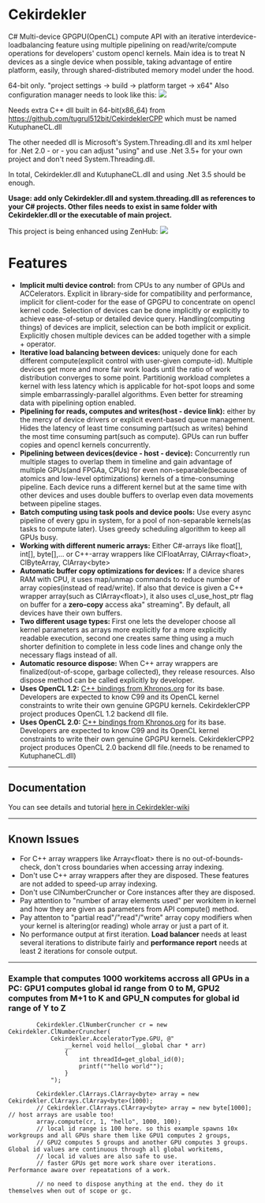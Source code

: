 # Cekirdekler
C# Multi-device GPGPU(OpenCL) compute API with an iterative interdevice-loadbalancing feature using multiple pipelining on read/write/compute operations for developers' custom opencl kernels. Main idea is to treat N devices as a single device when possible, taking advantage of entire platform, easily, through shared-distributed memory model under the hood.

64-bit only. "project settings -> build -> platform target -> x64"
Also configuration manager needs to look like this:
<img src="https://github.com/tugrul512bit/Cekirdekler/blob/master/opencl64.png">

Needs extra C++ dll built in 64-bit(x86_64) from https://github.com/tugrul512bit/CekirdeklerCPP which must be named KutuphaneCL.dll


The other needed dll is Microsoft's System.Threading.dll and its xml helper for .Net 2.0 - or - you can adjust "using" and use .Net 3.5+ for your own project and don't need System.Threading.dll.

In total, Cekirdekler.dll and KutuphaneCL.dll and using .Net 3.5 should be enough.

<b>Usage: add only Cekirdekler.dll and system.threading.dll as references to your C# projects. Other files needs to exist in same folder with Cekirdekler.dll or the executable of main project.</b>


This project is being enhanced using ZenHub: <a href="https://zenhub.com"><img src="https://raw.githubusercontent.com/ZenHubIO/support/master/zenhub-badge.png"></a>

<h1>Features</h1>
<ul>
<li><b>Implicit multi device control:</b> from CPUs to any number of GPUs and ACCelerators. Explicit in library-side for compatibility and performance, implicit for client-coder for the ease of GPGPU to concentrate on opencl kernel code. Selection of devices can be done implicitly or explicitly to achieve ease-of-setup or detailed device query. Handling(computing things) of devices are implicit, selection can be both implicit or explicit. Explicitly chosen multiple devices can be added together with a simple + operator. </li>
<li><b>Iterative load balancing between devices:</b> uniquely done for each different compute(explicit control with user-given compute-id). Multiple devices get more and more fair work loads until the ratio of work distribution converges to some point. Partitionig workload completes a kernel with less latency which is applicable for hot-spot loops and some simple embarrassingly-parallel algorithms. Even better for streaming data with pipelining option enabled.</li>
<li><b>Pipelining for reads, computes and writes(host - device link):</b> either by the mercy of device drivers or explicit event-based queue management. Hides the latency of least time consuming part(such as writes) behind the most time consuming part(such as compute). GPUs can run buffer copies and opencl kernels concurrently.</li>
<li><b>Pipelining between devices(device - host - device):</b> Concurrently run multiple stages to overlap them in timeline and gain advantage of multiple GPUs(and FPGAa, CPUs) for even non-separable(because of atomics and low-level optimizations) kernels of a time-consuming pipeline. Each device runs a different kernel but at the same time with other devices and uses double buffers to overlap even data movements between pipeline stages.</li>
<li><b>Batch computing using task pools and device pools:</b> Use every async pipeline of every gpu in system, for a pool of non-separable kernels(as tasks to compute later). Uses greedy scheduling algorithm to keep all GPUs busy.</li>
<li><b>Working with different numeric arrays:</b> Either C#-arrays like float[], int[], byte[],... or C++-array wrappers like ClFloatArray, ClArray&lt;float&gt;, ClByteArray, ClArray&lt;byte&gt; </li>
<li><b>Automatic buffer copy optimizations for devices:</b> If a device shares RAM with CPU, it uses map/unmap commands to reduce number of array copies(instead of read/write). If also that device is given a C++ wrapper array(such as ClArray&lt;float&gt;), it also uses cl_use_host_ptr flag on buffer for a <b>zero-copy</b> access aka" streaming". By default, all devices have their own buffers.</li>
<li><b>Two different usage types: </b>First one lets the developer choose all kernel parameters as arrays more explicitly for a more explicitly readable execution, second one creates same thing using a much shorter definition to complete in less code lines and change only the necessary flags instead of all.</li>
<li><b>Automatic resource dispose:</b> When C++ array wrappers are finalized(out-of-scope, garbage collected), they release resources. Also dispose method can be called explicitly by developer.</li>
<li><b>Uses OpenCL 1.2:</b> <a href="https://www.khronos.org/">C++ bindings from  Khronos.org</a> for its base. Developers are expected to know C99 and its OpenCL kernel constraints to write their own genuine GPGPU kernels. CekirdeklerCPP project produces OpenCL 1.2 backend dll file.</li>
<li><b>Uses OpenCL 2.0:</b> <a href="https://www.khronos.org/">C++ bindings from  Khronos.org</a> for its base. Developers are expected to know C99 and its OpenCL kernel constraints to write their own genuine GPGPU kernels. CekirdeklerCPP2 project produces OpenCL 2.0 backend dll file.(needs to be renamed to KutuphaneCL.dll)</li>
</ul>
<hr></hr>
<h2>Documentation</h2>
You can see details and tutorial <a href="https://github.com/tugrul512bit/Cekirdekler/wiki"> here in Cekirdekler-wiki </a>
<hr></hr>
<h2>Known Issues</h2>
<ul>
<li>For C++ array wrappers like Array&lt;float&gt; there is no out-of-bounds-check, don't cross boundaries when accessing array indexing.</li>
<li>Don't use C++ array wrappers after they are disposed. These features are not added to speed-up array indexing.</li>
<li>Don't use ClNumberCruncher or Core instances after they are disposed.</li>
<li>Pay attention to "number of array elements used" per workitem in kernel and how they are given as parameters from API compute() method.</li>
<li>Pay attenton to "partial read"/"read"/"write" array copy modifiers when your kernel is altering(or reading) whole array or just a part of it.</li>
<li>No performance output at first iteration. <b>Load balancer</b> needs at least several iterations to distribute fairly and <b>performance report</b> needs at least 2 iterations for console output.</li>
</ul>
<hr></hr>
<h3>Example that computes 1000 workitems accross all GPUs in a PC: GPU1 computes global id range from 0 to M, GPU2 computes from M+1 to K and GPU_N computes for global id range of Y to Z</h3>


            Cekirdekler.ClNumberCruncher cr = new Cekirdekler.ClNumberCruncher(
                Cekirdekler.AcceleratorType.GPU, @"
                    __kernel void hello(__global char * arr)
                    {
                        int threadId=get_global_id(0);
                        printf(""hello world"");
                    }
                ");

            Cekirdekler.ClArrays.ClArray<byte> array = new Cekirdekler.ClArrays.ClArray<byte>(1000);
            // Cekirdekler.ClArrays.ClArray<byte> array = new byte[1000]; // host arrays are usable too!
            array.compute(cr, 1, "hello", 1000, 100); 
            // local id range is 100 here. so this example spawns 10x workgroups and all GPUs share them like GPU1 computes 2 groups,
            // GPU2 computes 5 groups and another GPU computes 3 groups. Global id values are continuous through all global workitems,
            // local id values are also safe to use. 
            // faster GPUs get more work share over iterations. Performance aware over repeatations of a work.
            
            // no need to dispose anything at the end. they do it themselves when out of scope or gc.  
